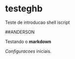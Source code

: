 # testeghb
Teste de introducao shell iscript

##ANDERSON 

Testando o **markdown**

*Configuracoes* iniciais.


